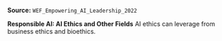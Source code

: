 **Source:** `WEF_Empowering_AI_Leadership_2022`

**Responsible AI: AI Ethics and Other Fields**
AI ethics can leverage from business ethics and bioethics.
